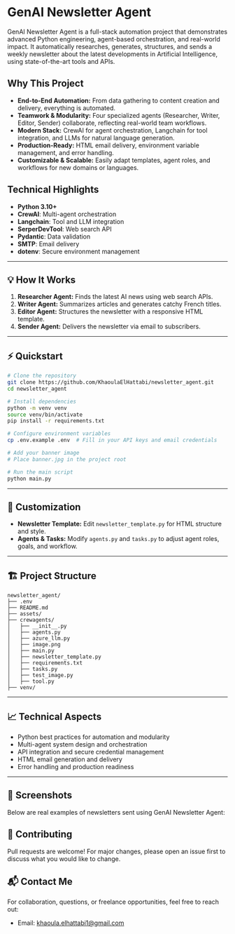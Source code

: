 # GenAI Newsletter Agent

GenAI Newsletter Agent is a full-stack automation project that demonstrates advanced Python engineering, agent-based orchestration, and real-world impact. It automatically researches, generates, structures, and sends a weekly newsletter about the latest developments in Artificial Intelligence, using state-of-the-art tools and APIs.

## Why This Project 

- **End-to-End Automation:** From data gathering to content creation and delivery, everything is automated.
- **Teamwork & Modularity:** Four specialized agents (Researcher, Writer, Editor, Sender) collaborate, reflecting real-world team workflows.
- **Modern Stack:** CrewAI for agent orchestration, Langchain for tool integration, and LLMs for natural language generation.
- **Production-Ready:** HTML email delivery, environment variable management, and error handling.
- **Customizable & Scalable:** Easily adapt templates, agent roles, and workflows for new domains or languages.

## Technical Highlights
- **Python 3.10+**
- **CrewAI**: Multi-agent orchestration
- **Langchain**: Tool and LLM integration
- **SerperDevTool**: Web search API
- **Pydantic**: Data validation
- **SMTP**: Email delivery
- **dotenv**: Secure environment management

---

## 💡 How It Works

1. **Researcher Agent:** Finds the latest AI news using web search APIs.
2. **Writer Agent:** Summarizes articles and generates catchy French titles.
3. **Editor Agent:** Structures the newsletter with a responsive HTML template.
4. **Sender Agent:** Delivers the newsletter via email to subscribers.

---

## ⚡ Quickstart

```bash
# Clone the repository
git clone https://github.com/KhaoulaElHattabi/newsletter_agent.git
cd newsletter_agent

# Install dependencies
python -m venv venv
source venv/bin/activate
pip install -r requirements.txt

# Configure environment variables
cp .env.example .env  # Fill in your API keys and email credentials

# Add your banner image
# Place banner.jpg in the project root

# Run the main script
python main.py
```

---

## 🎨 Customization

- **Newsletter Template:** Edit `newsletter_template.py` for HTML structure and style.
- **Agents & Tasks:** Modify `agents.py` and `tasks.py` to adjust agent roles, goals, and workflow.

---

## 🏗️ Project Structure

```
newsletter_agent/
├── .env
├── README.md
├── assets/
├── crewagents/
│   ├── __init__.py
│   ├── agents.py
│   ├── azure_llm.py
│   ├── image.png
│   ├── main.py
│   ├── newsletter_template.py
│   ├── requirements.txt
│   ├── tasks.py
│   ├── test_image.py
│   ├── tool.py
├── venv/
```

---

## 📈 Technical Aspects

- Python best practices for automation and modularity
- Multi-agent system design and orchestration
- API integration and secure credential management
- HTML email generation and delivery
- Error handling and production readiness

---

## 📸 Screenshots
Below are real examples of newsletters sent using GenAI Newsletter Agent:



## 🤝 Contributing
Pull requests are welcome! For major changes, please open an issue first to discuss what you would like to change.


## 📬 Contact Me
For collaboration, questions, or freelance opportunities, feel free to reach out:

- Email: khaoula.elhattabi1@gmail.com




